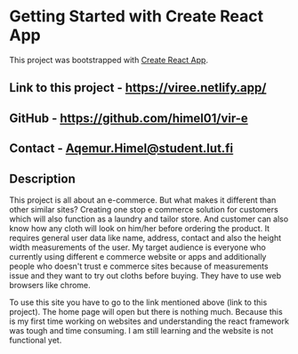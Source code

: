 # Getting Started with Create React App

This project was bootstrapped with [Create React App](https://github.com/facebook/create-react-app).

## Link to this project - https://viree.netlify.app/

## GitHub - https://github.com/himel01/vir-e

## Contact - Aqemur.Himel@student.lut.fi

## Description

This project is all about an e-commerce. But what makes it different than other similar sites? Creating one stop e commerce solution for customers which will also function as a laundry and tailor store. And customer can also know how any cloth will look on him/her before ordering the product. It requires general user data like name, address, contact and also the height width measurements of the user. My target audience is everyone who currently using different e commerce website or apps and additionally people who doesn't trust e commerce sites because of measurements issue and they want to try out cloths before buying. They have to use web browsers like chrome.

To use this site you have to go to the link mentioned above (link to this project). The home page will open but there is nothing much. Because this is my first time working on websites and understanding the react framework was tough and time consuming. I am still learning and the website is not functional yet.

